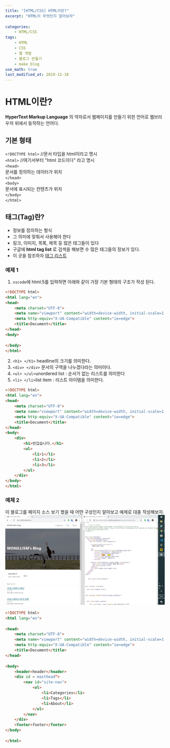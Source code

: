 ```yaml
---
title: "[HTML/CSS] HTML이란?"
excerpt: "HTML이 무엇인지 알아보자"

categories:
    - HTML/CSS
tags:
    - HTML
    - CSS
    - 웹 개발
    - 블로그 만들기
    - make blog
use_math: true
last_modified_at: 2019-12-10
---   
```

# HTML이란?
__HyperText Markup Language__ 의 약자로서 웹페이지를 만들기 위한 언어로 웹브라우저 위에서 동작하는 언어다.  
  
## 기본 형태
`<!DOCTYPE html>` //문서 타입을 html이라고 명시  
`<html>` //여기서부터 "html 코드이다" 라고 명시   
`<head>`  
  문서를 정의하는 데이터가 위치  
`</head>`  
`<body>`  
  문서에 표시되는 컨텐츠가 위치  
`</body>`  
`</html>`  

## 태그(Tag)란?
+ 정보를 정의하는 형식
+ 그 의미에 맞춰서 사용해야 한다
+ 링크, 이미지, 목록, 제목 등 많은 태그들이 있다
+ 구글에 __html tag list__ 로 검색을 해보면 수 많은 태그들의 정보가 있다.  
+ 이 곳을 참조하자 [태그 리스트](https://www.w3schools.com/tags/)

### 예제 1
1. `vscode`에 html:5를 입력하면 아래와 같이 가장 기본 형태의 구조가 작성 된다.  
```html  
<!DOCTYPE html>
<html lang="en">
<head>
    <meta charset="UTF-8">
    <meta name="viewport" content="width=device-width, initial-scale=1.0">
    <meta http-equiv="X-UA-Compatible" content="ie=edge">
    <title>Document</title>
</head>
<body>
    
</body>
</html>
```  
2. `<h1> </h1>` headline의 크기를 의미한다.  
3. `<div> </div>` 문서의 구역을 나누겠다라는 의미이다.  
4. `<ul> </ul>`unordered list : 순서가 없는 리스트를 의미한다  
5. `<li> </li>`list item : 리스트 아이템을 의미한다.   
```html
<!DOCTYPE html>
<html lang="en">
<head>
    <meta charset="UTF-8">
    <meta name="viewport" content="width=device-width, initial-scale=1.0">
    <meta http-equiv="X-UA-Compatible" content="ie=edge">
    <title>Document</title>
</head>
<body>
    <div>
        <h1>반갑습니다.</h1>
        <ul>
            <li>1</li>
            <li>2</li>
            <li>3</li>
        </ul>
    </div>
</body>
</html>

```  
  

### 예제 2  
이 블로그를 페이지 소스 보기 했을 때 어떤 구성인지 알아보고 예제로 대충 작성해보자.  
![](/assets/HTML-CSS/2019-12-10-HTML-CSS-01-img01.md.jpg)  
```html
<!DOCTYPE html>
<html lang="en">

<head>
    <meta charset="UTF-8">
    <meta name="viewport" content="width=device-width, initial-scale=1.0">
    <meta http-equiv="X-UA-Compatible" content="ie=edge">
    <title>Document</title>
</head>

<body>
    <header>header</header>
    <div id = masthead">
        <nav id="site-nav">
            <ul>
                <li>Categories</li>
                <li>Tags</li>
                <li>About</li>
            </ul>
        </nav>
    </div>
    <footer>footer</footer>
</body>

</html>
```  
